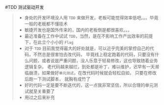 #TDD 测试驱动开发

> - 身处的开发环境没人用 `TDD` 来做开发，老板可能觉得效率低吧。。。毕竟一般的老板都不懂技术
> - 敏捷开发也是国外传来的，国内的老板倒是都很喜欢。。。
> - 最近准备在工作中试试 `TDD`，当然，是在不影响工作产出效率的前提下，在此立个小小的 `Flag`
> - 对于 `TDD` 目前我觉得最大的好处就是，可以近乎完美的掌控自己的代码，不然总是很害怕去改代码，
> 毕竟线上稳定跑着的代码，只要没有什么问题，或者说是严重问题，没人乐意于轻易修改，这也导致随着业务逻辑复杂，
> 老代码越来越烂，到处都是补丁，难以维护，迟早有一天濒临崩溃，如果做好`单元测试`，在改代码时候就会轻松自如，
> 只要在修改后跑一下测试脚本， 就胸有成竹了
> - 好的代码一定是要不断迭代的，这一点我非常坚信，所以合理的单元测试就至关重要了
> - 用过之后来补充
